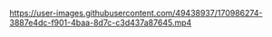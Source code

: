 

https://user-images.githubusercontent.com/49438937/170986274-3887e4dc-f901-4baa-8d7c-c3d437a87645.mp4

